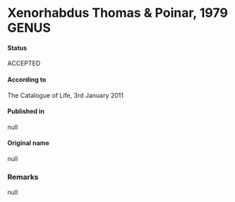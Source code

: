 # Xenorhabdus Thomas & Poinar, 1979 GENUS

#### Status
ACCEPTED

#### According to
The Catalogue of Life, 3rd January 2011

#### Published in
null

#### Original name
null

### Remarks
null
